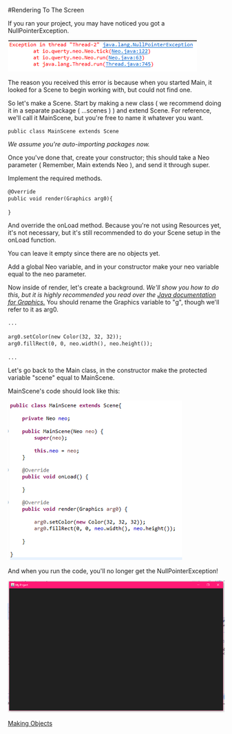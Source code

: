 #Rendering To The Screen

If you ran your project, you may have noticed you got a NullPointerException.

![Screenshot](https://raw.githubusercontent.com/JediBurrell/neo/master/documentation/images/nullpointerexception.PNG)

The reason you received this error is because when you started Main, it looked for a Scene to begin working with, but could not find one.

So let's make a Scene. Start by making a new class ( we recommend doing it in a separate package ( ...scenes ) ) and extend Scene. For reference, we'll call it MainScene, but you're free to name it whatever you want.

    public class MainScene extends Scene

_We assume you're auto-importing packages now._

Once you've done that, create your constructor; this should take a Neo parameter ( Remember, Main extends Neo ), and send it through super.

Implement the required methods.

    @Override
	public void render(Graphics arg0){
	
	}

And override the onLoad method. Because you're not using Resources yet, it's not necessary, but it's still recommended to do your Scene setup in the onLoad function.

You can leave it empty since there are no objects yet.

Add a global Neo variable, and in your constructor make your neo variable equal to the neo parameter.

Now inside of render, let's create a background. _We'll show you how to do this, but it is highly recommended you read over the [Java documentation for Graphics.](https://docs.oracle.com/javase/7/docs/api/java/awt/Graphics.html)_
You should rename the Graphics variable to "g", though we'll refer to it as arg0.

    ...
	
	arg0.setColor(new Color(32, 32, 32));
	arg0.fillRect(0, 0, neo.width(), neo.height());
	
	...

Let's go back to the Main class, in the constructor make the protected variable "scene" equal to MainScene.

MainScene's code should look like this:

![Screenshot](https://raw.githubusercontent.com/JediBurrell/neo/master/documentation/images/rendering_code.PNG)

And when you run the code, you'll no longer get the NullPointerException!

![Screenshot](https://raw.githubusercontent.com/JediBurrell/neo/master/documentation/images/rendering_result.PNG)

[Making Objects](https://github.com/JediBurrell/neo/blob/master/documentation/making_objects.md)